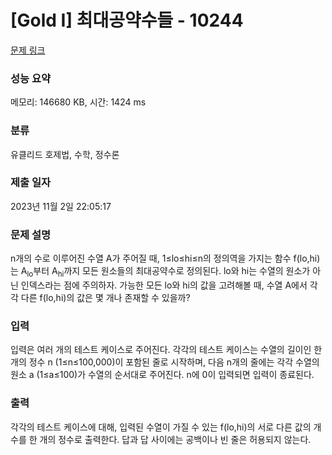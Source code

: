 # [Gold I] 최대공약수들 - 10244 

[문제 링크](https://www.acmicpc.net/problem/10244) 

### 성능 요약

메모리: 146680 KB, 시간: 1424 ms

### 분류

유클리드 호제법, 수학, 정수론

### 제출 일자

2023년 11월 2일 22:05:17

### 문제 설명

<p>n개의 수로 이루어진 수열 A가 주어질 때, 1≤lo≤hi≤n의 정의역을 가지는 함수 f(lo,hi)는 A<sub>lo</sub>부터 A<sub>hi</sub>까지 모든 원소들의 최대공약수로 정의된다. lo와 hi는 수열의 원소가 아닌 인덱스라는 점에 주의하자. 가능한 모든 lo와 hi의 값을 고려해볼 때, 수열 A에서 각각 다른 f(lo,hi)의 값은 몇 개나 존재할 수 있을까?</p>

### 입력 

 <p>입력은 여러 개의 테스트 케이스로 주어진다. 각각의 테스트 케이스는 수열의 길이인 한 개의 정수 n (1≤n≤100,000)이 포함된 줄로 시작하며, 다음 n개의 줄에는 각각 수열의 원소 a (1≤a≤100)가 수열의 순서대로 주어진다. n에 0이 입력되면 입력이 종료된다.</p>

### 출력 

 <p>각각의 테스트 케이스에 대해, 입력된 수열이 가질 수 있는 f(lo,hi)의 서로 다른 값의 개수를 한 개의 정수로 출력한다. 답과 답 사이에는 공백이나 빈 줄은 허용되지 않는다.</p>

